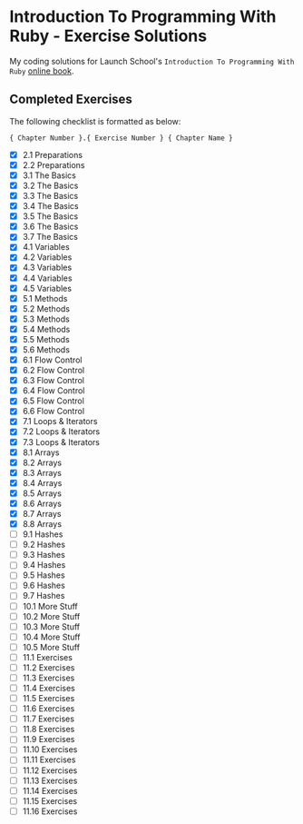 # Introduction To Programming With Ruby - Exercise Solutions

My coding solutions for Launch School's `Introduction To Programming With Ruby` [online book](https://launchschool.com/books/ruby/).

## Completed Exercises

The following checklist is formatted as below:

```
{ Chapter Number }.{ Exercise Number } { Chapter Name }
```

- [x] 2.1 Preparations
- [x] 2.2 Preparations
- [x] 3.1 The Basics
- [x] 3.2 The Basics
- [x] 3.3 The Basics
- [x] 3.4 The Basics
- [x] 3.5 The Basics
- [x] 3.6 The Basics
- [x] 3.7 The Basics
- [x] 4.1 Variables
- [x] 4.2 Variables
- [x] 4.3 Variables
- [x] 4.4 Variables
- [x] 4.5 Variables
- [x] 5.1 Methods
- [x] 5.2 Methods
- [x] 5.3 Methods
- [x] 5.4 Methods
- [x] 5.5 Methods
- [x] 5.6 Methods
- [x] 6.1 Flow Control
- [x] 6.2 Flow Control
- [x] 6.3 Flow Control
- [x] 6.4 Flow Control
- [x] 6.5 Flow Control
- [x] 6.6 Flow Control
- [x] 7.1 Loops & Iterators
- [x] 7.2 Loops & Iterators
- [x] 7.3 Loops & Iterators
- [x] 8.1 Arrays
- [x] 8.2 Arrays
- [x] 8.3 Arrays
- [x] 8.4 Arrays
- [x] 8.5 Arrays
- [x] 8.6 Arrays
- [x] 8.7 Arrays
- [x] 8.8 Arrays
- [ ] 9.1 Hashes
- [ ] 9.2 Hashes
- [ ] 9.3 Hashes
- [ ] 9.4 Hashes
- [ ] 9.5 Hashes
- [ ] 9.6 Hashes
- [ ] 9.7 Hashes
- [ ] 10.1 More Stuff
- [ ] 10.2 More Stuff
- [ ] 10.3 More Stuff
- [ ] 10.4 More Stuff
- [ ] 10.5 More Stuff
- [ ] 11.1 Exercises
- [ ] 11.2 Exercises
- [ ] 11.3 Exercises
- [ ] 11.4 Exercises
- [ ] 11.5 Exercises
- [ ] 11.6 Exercises
- [ ] 11.7 Exercises
- [ ] 11.8 Exercises
- [ ] 11.9 Exercises
- [ ] 11.10 Exercises
- [ ] 11.11 Exercises
- [ ] 11.12 Exercises
- [ ] 11.13 Exercises
- [ ] 11.14 Exercises
- [ ] 11.15 Exercises
- [ ] 11.16 Exercises
